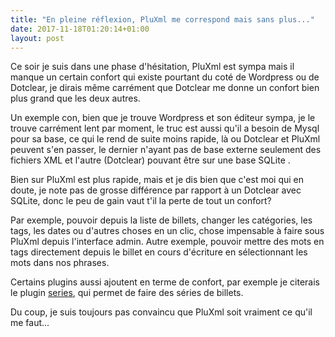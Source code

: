 ```yaml
---
title: "En pleine réflexion, PluXml me correspond mais sans plus..."
date: 2017-11-18T01:20:14+01:00
layout: post
---
```

Ce soir je suis dans une phase d'hésitation, PluXml est sympa mais il manque un certain confort qui existe pourtant du coté de Wordpress ou  de Dotclear, je dirais même carrément que Dotclear me donne un confort bien plus grand que les deux autres.

Un exemple con, bien que je trouve Wordpress et son éditeur sympa, je le trouve carrément lent par moment, le truc est aussi qu'il a besoin de Mysql pour sa base, ce qui le rend de suite moins rapide, là ou Dotclear et PluXml peuvent s'en passer, le dernier n'ayant pas de base externe seulement des fichiers XML et l'autre (Dotclear) pouvant être sur une base SQLite .

Bien sur PluXml est plus rapide, mais et je dis bien que c'est moi qui en doute, je note pas de grosse différence par rapport à un Dotclear avec SQLite, donc le peu de gain vaut t'il la perte de tout un confort?

Par exemple, pouvoir depuis la liste de billets, changer les catégories, les tags, les dates ou d'autres choses en un clic, chose impensable à faire sous PluXml depuis l'interface admin.
Autre exemple, pouvoir mettre des mots en tags directement depuis le billet en cours d'écriture en sélectionnant les mots dans nos phrases.

Certains plugins aussi ajoutent en terme de confort, par exemple je citerais le plugin [series](https://open-time.net/post/2016/12/28/Plugin-series-07-pour-Dotclear), qui permet de faire des séries de billets.

Du coup, je suis toujours pas convaincu que PluXml soit vraiment ce qu'il me faut...
